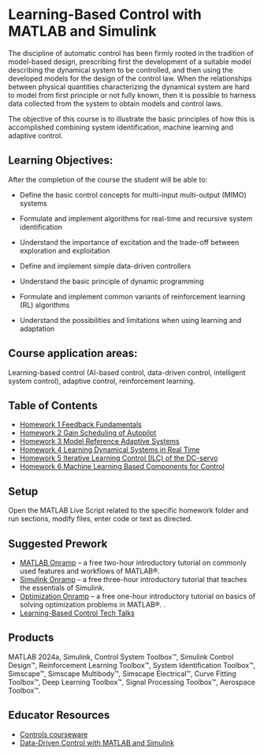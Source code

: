 # Learning-Based Control with MATLAB and Simulink
The discipline of automatic control has been firmly rooted in the tradition of model-based design, prescribing first the development of a suitable model describing the dynamical system to be controlled, and then using the developed models for the design of the control law. When the relationships between physical quantities characterizing the dynamical system are hard to model from first principle or not fully known, then it is possible to harness data collected from the system to obtain models and control laws.

The objective of this course is to illustrate the basic principles of how this is accomplished combining system identification, machine learning and adaptive control.

## Learning Objectives:
After the completion of the course the student will be able to:

- Define the basic control concepts for multi-input multi-output (MIMO) systems

- Formulate and implement algorithms for real-time and recursive system identification

- Understand the importance of excitation and the trade-off between exploration and exploitation

- Define and implement simple data-driven controllers

- Understand the basic principle of dynamic programming

- Formulate and implement common variants of reinforcement learning (RL) algorithms

- Understand the possibilities and limitations when using learning and adaptation

## Course application areas:

Learning-based control (AI-based control, data-driven control, intelligent system control), adaptive control, reinforcement learning.

## Table of Contents
- [Homework 1 Feedback Fundamentals](https://github.com/cescongroup/Learning-based-control-with-MATLAB-and-Simulink/tree/main/Student%20Version/Homework%201%20Feedback%20Fundamentals)
- [Homework 2 Gain Scheduling of Autopilot](https://github.com/cescongroup/Learning-based-control-with-MATLAB-and-Simulink/tree/main/Student%20Version/Homework%202%20Gain%20Scheduling%20of%20Autopilot)
- [Homework 3 Model Reference Adaptive Systems](https://github.com/cescongroup/Learning-based-control-with-MATLAB-and-Simulink/tree/main/Student%20Version/Homework%203%20Model%20Reference%20Adaptive%20Systems)
- [Homework 4 Learning Dynamical Systems in Real Time](https://github.com/cescongroup/Learning-based-control-with-MATLAB-and-Simulink/tree/main/Student%20Version/Homework%204%20Learning%20Dynamical%20Systems%20in%20Real%20Time)
- [Homework 5 Iterative Learning Control (ILC) of the DC-servo](https://github.com/cescongroup/Learning-based-control-with-MATLAB-and-Simulink/tree/main/Student%20Version/Homework%205%20Iterative%20Learning%20Control%20(ILC)%20of%20the%20DC-servo)
- [Homework 6 Machine Learning Based Components for Control](https://github.com/cescongroup/Learning-based-control-with-MATLAB-and-Simulink/tree/main/Student%20Version/Homework%206%20Machine%20Learning%20Based%20Components%20for%20Control)

## Setup
Open the MATLAB Live Script related to the specific homework folder and run sections, modify files, enter code or text as directed.

## Suggested Prework
- [MATLAB Onramp](https://matlabacademy.mathworks.com/details/matlab-onramp/gettingstarted) – a free two-hour introductory tutorial on commonly used features and workflows of MATLAB®.
- [Simulink Onramp](https://matlabacademy.mathworks.com/details/simulink-onramp/simulink) – a free three-hour introductory tutorial that teaches the essentials of Simulink.
- [Optimization Onramp](https://matlabacademy.mathworks.com/details/optimization-onramp/optim) – a free one-hour introductory tutorial on basics of solving optimization problems in MATLAB®. .
- [Learning-Based Control Tech Talks](https://www.mathworks.com/videos/tech-talks/controls.html)

## Products
MATLAB 2024a, Simulink, Control System Toolbox™, Simulink Control Design™, Reinforcement Learning Toolbox™, System Identification Toolbox™, Simscape™, Simscape Multibody™, Simscape Electrical™, Curve Fitting Toolbox™, Deep Learning Toolbox™,
Signal Processing Toolbox™, Aerospace Toolbox™.

## Educator Resources
- [Controls courseware](https://www.mathworks.com/academia/courseware/teaching-controls-with-matlab-and-simulink.html)
- [Data-Driven Control with MATLAB and Simulink](https://www.mathworks.com/solutions/control-systems/data-driven-controls.html)
